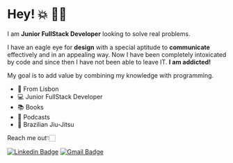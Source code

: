 # Hey! 💥 🤙🏻

I am **Junior FullStack Developer** looking to solve real problems.  

I have an eagle eye for **design** with a special aptitude to **communicate** effectively and in an appealing way. Now I have been completely intoxicated by code and since then I have not been able to leave IT. **I am addicted!** 

My goal is to add value by combining my knowledge with programming.

- 📍  From Lisbon
-  💻  Junior FullStack Developer
-  📚  Books
-  🔔  Podcasts
-  🥋  Brazilian Jiu-Jitsu

Reach me out👇🏻

[![Linkedin Badge](https://img.shields.io/badge/-João_Pedro%20Machado_Da_Costa-6633cc?style=flat-square&logo=Linkedin&logoColor=white&link=https://www.linkedin.com/in/joao-pedro-mc/)](https://www.https://www.linkedin.com/in/joaopedromc/) 
[![Gmail Badge](https://img.shields.io/badge/-joaomachadodacosta@gmail.com-ab0909?style=flat-square&logo=Gmail&logoColor=white&link=mailto:diego.schell.f@gmail.com)](mailto:joaomachadodacosta@gmail.com)
